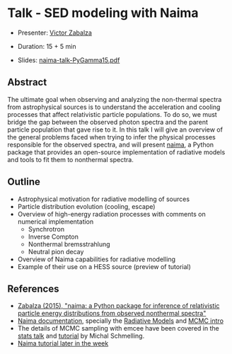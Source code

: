 # Talk - SED modeling with Naima

* Presenter: [Victor Zabalza](https://github.com/zblz/)
* Duration: 15 + 5 min

* Slides: [naima-talk-PyGamma15.pdf](
  https://github.com/gammapy/PyGamma15/blob/gh-pages/talks/naima/naima-talk-PyGamma15.pdf)

## Abstract

The ultimate goal when observing and analyzing the non-thermal spectra from
astrophysical sources is to understand the acceleration and cooling processes
that affect relativistic particle populations. To do so, we must bridge the gap
between the observed photon spectra and the parent particle population that
gave rise to it. In this talk I will give an overview of the general problems
faced when trying to infer the physical processes responsible for the observed
spectra, and will present [naima](https://github.com/zblz/naima), a Python
package that provides an open-source implementation of radiative models and
tools to fit them to nonthermal spectra.

## Outline

* Astrophysical motivation for radiative modelling of sources
* Particle distribution evolution (cooling, escape)
* Overview of high-energy radiation processes with comments on numerical
  implementation
  - Synchrotron
  - Inverse Compton
  - Nonthermal bremsstrahlung
  - Neutral pion decay
* Overview of Naima capabilities for radiative modelling
* Example of their use on a HESS source (preview of tutorial)

## References

* [Zabalza (2015), "naima: a Python package for inference of relativistic
  particle energy distributions from observed nonthermal
  spectra"](http://labs.adsabs.harvard.edu/adsabsadsabs/abs/2015arXiv150903319Z/)
* [Naima documentation](http://naima.readthedocs.org), specially the [Radiative
  Models](http://naima.readthedocs.org/en/latest/radiative.html) and [MCMC
  intro](http://naima.readthedocs.org/en/latest/mcmc.html)
* The details of MCMC sampling with emcee have been covered in the [stats
  talk](https://github.com/gammapy/PyGamma15/tree/gh-pages/talks/analysis-stats)
  and
  [tutorial](https://github.com/gammapy/PyGamma15/tree/gh-pages/tutorials/analysis-stats)
  by Michal Schmelling.
* [Naima tutorial later in the
  week](https://github.com/gammapy/PyGamma15/tree/gh-pages/tutorials/naima)
